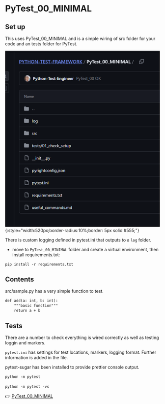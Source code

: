 # PyTest_00_MINIMAL

## Set up

This uses PyTest_00_MINIMAL and is a simple wiring of src folder for your code and an tests folder for PyTest.

![test-suite](../assets/images/pytest-00-minimal.png ){:style="width:520px;border-radius:10%;border: 5px solid #555;"}

There is custom logging defined in pytest.ini that outputs to a `log` folder.

- move to `PyTest_00_MINIMAL` folder and create a virtual environment, then install requirements.txt:

```
pip install -r requirements.txt
```
## Contents

src/sample.py has a very simple function to test.

```
def add(a: int, b: int):
    """basic function"""
    return a + b
```
## Tests

There are a number to check everything is wired correctly as well as testing loggin and markers.

`pytest.ini` has settings for test locations, markers, logging format. Further information is added in the file.

pytest-sugar has been installed to provide prettier console output.

```
python -m pytest 

python -m pytest -vs
```

👉 [ PyTest_00_MINIMAL](https://github.com/Python-Test-Engineer/PYTHON-TEST-FRAMEWORK/tree/main/PyTest_00_MINIMAL)
